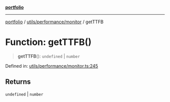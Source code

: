 [**portfolio**](../../../../README.md)

***

[portfolio](../../../../modules.md) / [utils/performance/monitor](../README.md) / getTTFB

# Function: getTTFB()

> **getTTFB**(): `undefined` \| `number`

Defined in: [utils/performance/monitor.ts:245](https://github.com/tnorlund/Portfolio/blob/51837f0f13231b40b81b6559b7117a097e1bd23d/portfolio/utils/performance/monitor.ts#L245)

## Returns

`undefined` \| `number`
